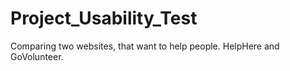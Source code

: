 # Project_Usability_Test
Comparing two websites, that want to help people. HelpHere and GoVolunteer.

